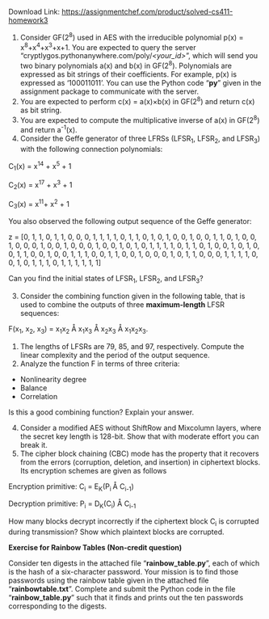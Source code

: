 Download Link: https://assignmentchef.com/product/solved-cs411-homework3
<br>
<ol>

 <li> Consider GF(2<sup>8</sup>) used in AES with the irreducible polynomial p(x) = x<sup>8</sup>+x<sup>4</sup>+x<sup>3</sup>+x+1. You are expected to query the server “cryptlygos.pythonanywhere.com/poly/<em>&lt;your_id&gt;</em>”, which will send you two binary polynomials a(x) and b(x) in GF(2<sup>8</sup>). Polynomials are expressed as bit strings of their coefficients. For example, p(x) is expressed as ‘100011011’. You can use the Python code “<strong>py</strong>” given in the assignment package to communicate with the server.</li>

 <li> You are expected to perform c(x) = a(x)×b(x) in GF(2<sup>8</sup>) and return c(x) as bit string.</li>

 <li> You are expected to compute the multiplicative inverse of a(x) in GF(2<sup>8</sup>) and return a<sup>-1</sup>(x).</li>

 <li> Consider the Geffe generator of three LFRSs (LFSR<sub>1</sub>, LFSR<sub>2</sub>, and LFSR<sub>3</sub>) with the following connection polynomials:</li>

</ol>

C<sub>1</sub>(x) = x<sup>14</sup> + x<sup>5</sup> + 1

C<sub>2</sub>(x) = x<sup>17</sup> + x<sup>3</sup> + 1

C<sub>3</sub>(x) = x<sup>11</sup>+ x<sup>2</sup> + 1

You also observed the following output sequence of the Geffe generator:

z = [0, 1, 1, 0, 1, 1, 0, 0, 0, 1, 1, 1, 1, 0, 1, 1, 0, 1, 0, 1, 0, 0, 1, 0, 0, 1, 1, 0, 1, 0, 0, 1, 0, 0, 0, 1, 0, 0, 1, 0, 0, 0, 1, 0, 0, 1, 0, 1, 0, 1, 1, 1, 1, 0, 1, 1, 0, 1, 0, 0, 1, 0, 1, 0, 0, 1, 1, 0, 0, 1, 0, 0, 1, 1, 1, 0, 0, 1, 1, 0, 0, 1, 0, 0, 0, 1, 0, 1, 1, 0, 0, 0, 1, 1, 1, 1, 0, 0, 1, 0, 1, 1, 1, 0, 1, 1, 1, 1, 1, 1]

Can you find the initial states of LFSR<sub>1</sub>, LFSR<sub>2</sub>, and LFSR<sub>3</sub>?

<ol start="3">

 <li> Consider the combining function given in the following table, that is used to combine the outputs of three <strong>maximum-length</strong> LFSR sequences:</li>

</ol>

F(x<sub>1</sub>, x<sub>2</sub>, x<sub>3</sub>) = x<sub>1</sub>x<sub>2</sub> Å x<sub>1</sub>x<sub>3</sub> Å x<sub>2</sub>x<sub>3</sub> Å x<sub>1</sub>x<sub>2</sub>x<sub>3</sub>.

<ol>

 <li>The lengths of LFSRs are 79, 85, and 97, respectively. Compute the linear complexity and the period of the output sequence.</li>

 <li> Analyze the function F in terms of three criteria:</li>

</ol>

<ul>

 <li>Nonlinearity degree</li>

 <li>Balance</li>

 <li>Correlation</li>

</ul>

Is this a good combining function? Explain your answer.

<ol start="4">

 <li> Consider a modified AES without ShiftRow and Mixcolumn layers, where the secret key length is 128-bit. Show that with moderate effort you can break it.</li>

 <li> The cipher block chaining (CBC) mode has the property that it recovers from the errors (corruption, deletion, and insertion) in ciphertext blocks. Its encryption schemes are given as follows</li>

</ol>

Encryption primitive: C<sub>i</sub> = E<sub>K</sub>(P<sub>i </sub>Å C<sub>i-1</sub>)

Decryption primitive: P<sub>i</sub> = D<sub>K</sub>(C<sub>i</sub>) Å C<sub>i-1</sub>

How many blocks decrypt incorrectly if the ciphertext block C<sub>i</sub> is corrupted during transmission? Show which plaintext blocks are corrupted.




<strong>Exercise for Rainbow Tables (Non-credit question)</strong>




Consider ten digests in the attached file “<strong>rainbow_table.py</strong>”, each of which is the hash of a six-character password. Your mission is to find those passwords using the rainbow table given in the attached file “<strong>rainbowtable.txt</strong>”. Complete and submit the Python code in the file “<strong>rainbow_table.py</strong>” such that it finds and prints out the ten passwords corresponding to the digests.











